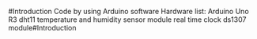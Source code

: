 #Introduction
Code by using Arduino software
Hardware list:
	Arduino Uno R3
	dht11 temperature and humidity sensor module
	real time clock ds1307 module#Introduction
